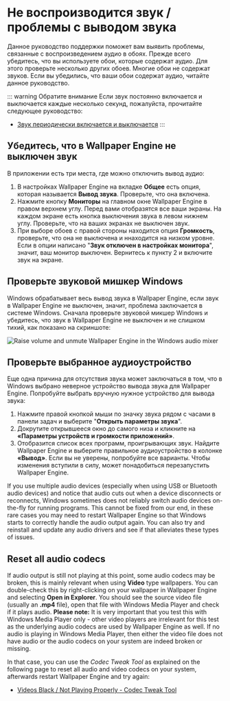 # Не воспроизводится звук / проблемы с выводом звука
Данное руководство поддержки поможет вам выявить проблемы, связанные с воспроизведением аудио в обоях. Прежде всего убедитесь, что вы используете обои, которые содержат аудио. Для этого проверьте несколько других обоев. Многие обои не содержат звуков. Если вы убедились, что ваши обои содержат аудио, читайте данное руководство.

::: warning
Обратите внимание Если звук постоянно включается и выключается каждые несколько секунд, пожалуйста, прочитайте следующее руководство:

* [Звук периодически включается и выключается](/audio/intermittent)
:::

## Убедитесь, что в Wallpaper Engine не выключен звук
В приложении есть три места, где можно отключить вывод аудио:

1. В настройках Wallpaper Engine на вкладке **Общее** есть опция, которая называется **Вывод звука**. Проверьте, что она включена.
2. Нажмите кнопку **Мониторы** на главном окне Wallpaper Engine в правом верхнем углу. Перед вами отобразятся все ваши экраны. На каждом экране есть кнопка выключения звука в левом нижнем углу. Проверьте, что на ваших экранах не выключен звук.
3. При выборе обоев с правой стороны находится опция **Громкость**, проверьте, что она не выключена и ннаходится на низком уровне. Если в опции написано "**Звук отключен в настройках монитора**", значит, ваш монитор выключен. Вернитесь к пункту 2 и включите звук на экране.

## Проверьте звуковой мишкер Windows
Windows обрабатывает весь вывод звука в Wallpaper Engine, если звук в Wallpaper Engine не выключен, значит, проблема заключается в системе Windows. Сначала проверьте звуковой микшер Windows и убедитесь, что звук в Wallpaper Engine не выключен и не слишком тихий, как показано на скриншоте:

![Raise volume and unmute Wallpaper Engine in the Windows audio mixer](./audiomixer.png)

## Проверьте выбранное аудиоустройство
Еще одна причина для отсутствия звука может заключаться в том, что в Windows выбрано неверное устройство вывода звука для Wallpaper Engine. Попробуйте выбрать вручную нужное устройство для вывода звука:

1. Нажмите правой кнопкой мыши по значку звука рядом с часами в панели задач и выберите "**Открыть параметры звука**".
2. Докрутите открывшееся окно до самого низа и кликните на **«Параметры устройств и громкости приложений»**.
3. Отобразится список всех программ, проигрывающих звук. Найдите Wallpaper Engine и выберите правильное аудиоустройство в колонке **«Вывод»**. Если вы не уверены, попробуйте все варианты. Чтобы изменения вступили в силу, может понадобиться перезапустить Wallpaper Engine.

If you use multiple audio devices (especially when using USB or Bluetooth audio devices) and notice that audio cuts out when a device disconnects or reconnects, Windows sometimes does not reliably switch audio devices on-the-fly for running programs. This cannot be fixed from our end, in these rare cases you may need to restart Wallpaper Engine so that Windows starts to correctly handle the audio output again. You can also try and reinstall and update any audio drivers and see if that alleviates these types of issues.

## Reset all audio codecs

If audio output is still not playing at this point, some audio codecs may be broken, this is mainly relevant when using **Video** type wallpapers. You can double-check this by right-clicking on your wallpaper in Wallpaper Engine and selecting **Open in Explorer**. You should see the source video file (usually an **.mp4** file), open that file with Windows Media Player and check if it plays audio. **Please note:** It is very important that you test this with Windows Media Player only - other video players are irrelevant for this test as the underlying audio codecs are used by Wallpaper Engine as well. If no audio is playing in Windows Media Player, then either the video file does not have audio or the audio codecs on your system are indeed broken or missing.

In that case, you can use the *Codec Tweak Tool* as explained on the following page to reset all audio and video codecs on your system, afterwards restart Wallpaper Engine and try again:

* [Videos Black / Not Playing Properly - Codec Tweak Tool](noshow/notplaying.html#codec-tweak-tool)

